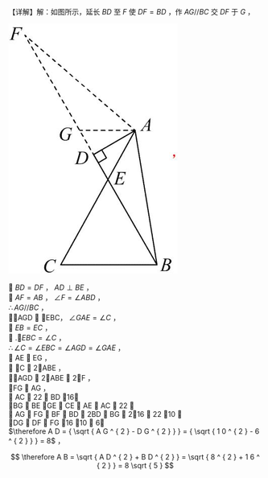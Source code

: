 【详解】解：如图所示，延长 $B D$ 至 $F$ 使 $D F = B D$ ，作 $A G / / B C$ 交 $D F$ 于 $G$ ，

![](<../../qs_image_DB/专题1-6_二倍角的解题策略：倍半角模型与绝配角（解析版）_/c34da54fcfa8e7be8fcb1340c60fb5fa7a6170bdc2c44c7e40585cc305e6155f.jpg>)

 $B D = D F$ ， $A D \perp B E$ ，  
 $A F = A B$ ， $\angle F = \angle A B D$ ，  
$\therefore A G / / B C$ ，  
AGD  EBC， $\angle G A E = \angle C$ ，  
 $E B = E C$ ，  
 $. \angle E B C = \angle C$ ，  
$\therefore \angle C = \angle E B C = \angle A G D = \angle G A E$ ，  
 AE  EG ，  
 C  2ABE ，  
AGD  2ABE  2F ，  
FG  AG ，  
 AC  22 ， BD 16，  
BG  BE GE  CE  AE  AC  22 ，  
 AG  FG  BF  BD  2BD  BG  216  22 10 ，  
DG  DF  FG 16 10  6，  
$\therefore A D = { \sqrt { A G ^ { 2 } - D G ^ { 2 } } } = { \sqrt { 1 0 ^ { 2 } - 6 ^ { 2 } } } = 8$ ，

$$
\therefore A B = \sqrt { A D ^ { 2 } + B D ^ { 2 } } = \sqrt { 8 ^ { 2 } + 1 6 ^ { 2 } } = 8 \sqrt { 5 }
$$
